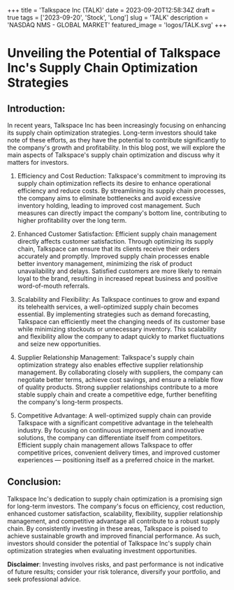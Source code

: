 +++
title = 'Talkspace Inc (TALK)'
date = 2023-09-20T12:58:34Z
draft = true
tags = ['2023-09-20', 'Stock', 'Long']
slug = 'TALK'
description = 'NASDAQ NMS - GLOBAL MARKET'
featured_image = 'logos/TALK.svg'
+++
# Unveiling the Potential of Talkspace Inc's Supply Chain Optimization Strategies

## Introduction:
In recent years, Talkspace Inc has been increasingly focusing on enhancing its supply chain optimization strategies. Long-term investors should take note of these efforts, as they have the potential to contribute significantly to the company's growth and profitability. In this blog post, we will explore the main aspects of Talkspace's supply chain optimization and discuss why it matters for investors.

1. Efficiency and Cost Reduction:
Talkspace's commitment to improving its supply chain optimization reflects its desire to enhance operational efficiency and reduce costs. By streamlining its supply chain processes, the company aims to eliminate bottlenecks and avoid excessive inventory holding, leading to improved cost management. Such measures can directly impact the company's bottom line, contributing to higher profitability over the long term.

2. Enhanced Customer Satisfaction:
Efficient supply chain management directly affects customer satisfaction. Through optimizing its supply chain, Talkspace can ensure that its clients receive their orders accurately and promptly. Improved supply chain processes enable better inventory management, minimizing the risk of product unavailability and delays. Satisfied customers are more likely to remain loyal to the brand, resulting in increased repeat business and positive word-of-mouth referrals.

3. Scalability and Flexibility:
As Talkspace continues to grow and expand its telehealth services, a well-optimized supply chain becomes essential. By implementing strategies such as demand forecasting, Talkspace can efficiently meet the changing needs of its customer base while minimizing stockouts or unnecessary inventory. This scalability and flexibility allow the company to adapt quickly to market fluctuations and seize new opportunities.

4. Supplier Relationship Management:
Talkspace's supply chain optimization strategy also enables effective supplier relationship management. By collaborating closely with suppliers, the company can negotiate better terms, achieve cost savings, and ensure a reliable flow of quality products. Strong supplier relationships contribute to a more stable supply chain and create a competitive edge, further benefiting the company's long-term prospects.

5. Competitive Advantage:
A well-optimized supply chain can provide Talkspace with a significant competitive advantage in the telehealth industry. By focusing on continuous improvement and innovative solutions, the company can differentiate itself from competitors. Efficient supply chain management allows Talkspace to offer competitive prices, convenient delivery times, and improved customer experiences — positioning itself as a preferred choice in the market.

## Conclusion:
Talkspace Inc's dedication to supply chain optimization is a promising sign for long-term investors. The company's focus on efficiency, cost reduction, enhanced customer satisfaction, scalability, flexibility, supplier relationship management, and competitive advantage all contribute to a robust supply chain. By consistently investing in these areas, Talkspace is poised to achieve sustainable growth and improved financial performance. As such, investors should consider the potential of Talkspace Inc's supply chain optimization strategies when evaluating investment opportunities.


**Disclaimer**: Investing involves risks, and past performance is not indicative of future results; consider your risk tolerance, diversify your portfolio, and seek professional advice.
